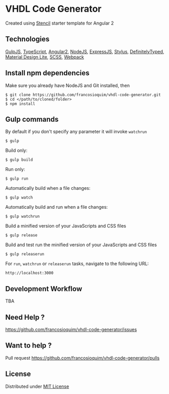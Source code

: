 # VHDL Code Generator


Created using [Stencil](https://github.com/rixrix/stencil) starter template for Angular 2

## Technologies

[GulpJS](http://gulpjs.com/), [TypeScript](http://www.typescriptlang.org/), [Angular2](https://angular.io/), 
[NodeJS](https://nodejs.org/), [ExpressJS](http://expressjs.com/), [Stylus](http://learnboost.github.io/stylus/),
[DefinitelyTyped](http://definitelytyped.org/tsd/), [Material Design Lite](https://www.getmdl.io/), [SCSS](http://sass-lang.com/),
[Webpack](https://webpack.github.io/)

## Install npm dependencies

Make sure you already have NodeJS and Git installed, then

```
$ git clone https://github.com/francosioquim/vhdl-code-generator.git
$ cd </path/to/cloned/folder>
$ npm install
```

## Gulp commands

By default if you don't specify any parameter it will invoke `watchrun`

```
$ gulp
```

Build only:

```
$ gulp build
```

Run only:

```
$ gulp run
```

Automatically build when a file changes:

```
$ gulp watch
```

Automatically build and run when a file changes:

```
$ gulp watchrun
```

Build a minified version of your JavaScripts and CSS files
 
```
$ gulp release
```

Build and test run the minified version of your JavaScripts and CSS files 

```
$ gulp releaserun
```

For `run`, `watchrun` or `releaserun` tasks, navigate to the following URL:

```
http://localhost:3000
```

## Development Workflow

TBA

## Need Help ?

https://github.com/francosioquim/vhdl-code-generator/issues

## Want to help ?

Pull request https://github.com/francosioquim/vhdl-code-generator/pulls

## License

Distributed under [MIT License](http://opensource.org/licenses/MIT)
